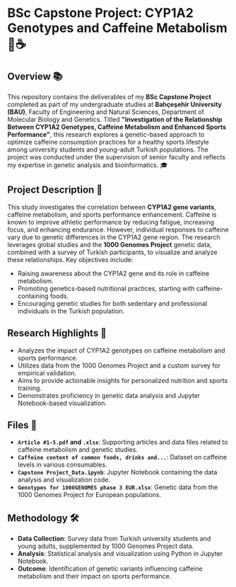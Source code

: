 # BSc Capstone Project: CYP1A2 Genotypes and Caffeine Metabolism 🧬☕

## Overview 📚
This repository contains the deliverables of my **BSc Capstone Project** completed as part of my undergraduate studies at **Bahçeşehir University (BAU)**, Faculty of Engineering and Natural Sciences, Department of Molecular Biology and Genetics. Titled **"Investigation of the Relationship Between CYP1A2 Genotypes, Caffeine Metabolism and Enhanced Sports Performance"**, this research explores a genetic-based approach to optimize caffeine consumption practices for a healthy sports lifestyle among university students and young-adult Turkish populations. The project was conducted under the supervision of senior faculty and reflects my expertise in genetic analysis and bioinformatics. 🎓

## Project Description 🌟
This study investigates the correlation between **CYP1A2 gene variants**, caffeine metabolism, and sports performance enhancement. Caffeine is known to improve athletic performance by reducing fatigue, increasing focus, and enhancing endurance. However, individual responses to caffeine vary due to genetic differences in the CYP1A2 gene region. The research leverages global studies and the **1000 Genomes Project** genetic data, combined with a survey of Turkish participants, to visualize and analyze these relationships. Key objectives include:
- Raising awareness about the CYP1A2 gene and its role in caffeine metabolism.
- Promoting genetics-based nutritional practices, starting with caffeine-containing foods.
- Encouraging genetic studies for both sedentary and professional individuals in the Turkish population.

## Research Highlights 🔬
- Analyzes the impact of CYP1A2 genotypes on caffeine metabolism and sports performance.
- Utilizes data from the 1000 Genomes Project and a custom survey for empirical validation.
- Aims to provide actionable insights for personalized nutrition and sports training.
- Demonstrates proficiency in genetic data analysis and Jupyter Notebook-based visualization.

## Files 📂
- **`Article #1-5.pdf` and `.xlsx`**: Supporting articles and data files related to caffeine metabolism and genetic studies.
- **`Caffeine content of common foods, drinks and...`**: Dataset on caffeine levels in various consumables.
- **`Capstone Project_Data.ipynb`**: Jupyter Notebook containing the data analysis and visualization code.
- **`Genotypes for 1000GENOMES phase 3 EUR.xlsx`**: Genetic data from the 1000 Genomes Project for European populations.

## Methodology 🛠️
- **Data Collection**: Survey data from Turkish university students and young adults, supplemented by 1000 Genomes Project data.
- **Analysis**: Statistical analysis and visualization using Python in Jupyter Notebook.
- **Outcome**: Identification of genetic variants influencing caffeine metabolism and their impact on sports performance.

